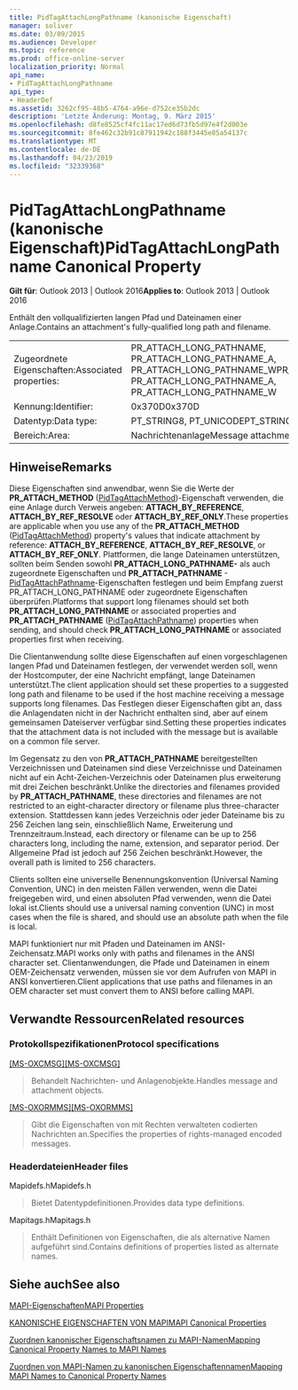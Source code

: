 ```yaml
---
title: PidTagAttachLongPathname (kanonische Eigenschaft)
manager: soliver
ms.date: 03/09/2015
ms.audience: Developer
ms.topic: reference
ms.prod: office-online-server
localization_priority: Normal
api_name:
- PidTagAttachLongPathname
api_type:
- HeaderDef
ms.assetid: 3262cf95-48b5-4764-a96e-d752ce35b2dc
description: 'Letzte Änderung: Montag, 9. März 2015'
ms.openlocfilehash: d8fe8525cf4fc11ac17ed6d73fb5d97e4f2d003e
ms.sourcegitcommit: 8fe462c32b91c87911942c188f3445e85a54137c
ms.translationtype: MT
ms.contentlocale: de-DE
ms.lasthandoff: 04/23/2019
ms.locfileid: "32339368"
---
```

# <a name="pidtagattachlongpathname-canonical-property"></a><span data-ttu-id="bea85-103">PidTagAttachLongPathname (kanonische Eigenschaft)</span><span class="sxs-lookup"><span data-stu-id="bea85-103">PidTagAttachLongPathname Canonical Property</span></span>

  
  
<span data-ttu-id="bea85-104">**Gilt für**: Outlook 2013 | Outlook 2016</span><span class="sxs-lookup"><span data-stu-id="bea85-104">**Applies to**: Outlook 2013 | Outlook 2016</span></span> 
  
<span data-ttu-id="bea85-105">Enthält den vollqualifizierten langen Pfad und Dateinamen einer Anlage.</span><span class="sxs-lookup"><span data-stu-id="bea85-105">Contains an attachment's fully-qualified long path and filename.</span></span> 
  
|||
|:-----|:-----|
|<span data-ttu-id="bea85-106">Zugeordnete Eigenschaften:</span><span class="sxs-lookup"><span data-stu-id="bea85-106">Associated properties:</span></span>  <br/> |<span data-ttu-id="bea85-107">PR_ATTACH_LONG_PATHNAME, PR_ATTACH_LONG_PATHNAME_A, PR_ATTACH_LONG_PATHNAME_W</span><span class="sxs-lookup"><span data-stu-id="bea85-107">PR_ATTACH_LONG_PATHNAME, PR_ATTACH_LONG_PATHNAME_A, PR_ATTACH_LONG_PATHNAME_W</span></span>  <br/> |
|<span data-ttu-id="bea85-108">Kennung:</span><span class="sxs-lookup"><span data-stu-id="bea85-108">Identifier:</span></span>  <br/> |<span data-ttu-id="bea85-109">0x370D</span><span class="sxs-lookup"><span data-stu-id="bea85-109">0x370D</span></span>  <br/> |
|<span data-ttu-id="bea85-110">Datentyp:</span><span class="sxs-lookup"><span data-stu-id="bea85-110">Data type:</span></span>  <br/> |<span data-ttu-id="bea85-111">PT_STRING8, PT_UNICODE</span><span class="sxs-lookup"><span data-stu-id="bea85-111">PT_STRING8, PT_UNICODE</span></span>  <br/> |
|<span data-ttu-id="bea85-112">Bereich:</span><span class="sxs-lookup"><span data-stu-id="bea85-112">Area:</span></span>  <br/> |<span data-ttu-id="bea85-113">Nachrichtenanlage</span><span class="sxs-lookup"><span data-stu-id="bea85-113">Message attachment</span></span>  <br/> |
   
## <a name="remarks"></a><span data-ttu-id="bea85-114">Hinweise</span><span class="sxs-lookup"><span data-stu-id="bea85-114">Remarks</span></span>

<span data-ttu-id="bea85-115">Diese Eigenschaften sind anwendbar, wenn Sie die Werte der **PR_ATTACH_METHOD** ([PidTagAttachMethod](pidtagattachmethod-canonical-property.md))-Eigenschaft verwenden, die eine Anlage durch Verweis angeben: **ATTACH_BY_REFERENCE**, **ATTACH_BY_REF_RESOLVE** oder **ATTACH_BY_REF_ONLY**.</span><span class="sxs-lookup"><span data-stu-id="bea85-115">These properties are applicable when you use any of the **PR_ATTACH_METHOD** ([PidTagAttachMethod](pidtagattachmethod-canonical-property.md)) property's values that indicate attachment by reference: **ATTACH_BY_REFERENCE**, **ATTACH_BY_REF_RESOLVE**, or **ATTACH_BY_REF_ONLY**.</span></span> <span data-ttu-id="bea85-116">Plattformen, die lange Dateinamen unterstützen, sollten beim Senden sowohl  **PR_ATTACH_LONG_PATHNAME-** als auch zugeordnete Eigenschaften und **PR_ATTACH_PATHNAME** -[PidTagAttachPathname](pidtagattachpathname-canonical-property.md)-Eigenschaften festlegen und beim Empfang zuerst PR_ATTACH_LONG_PATHNAME oder zugeordnete Eigenschaften überprüfen.</span><span class="sxs-lookup"><span data-stu-id="bea85-116">Platforms that support long filenames should set both **PR_ATTACH_LONG_PATHNAME** or associated properties and **PR_ATTACH_PATHNAME** ([PidTagAttachPathname](pidtagattachpathname-canonical-property.md)) properties when sending, and should check **PR_ATTACH_LONG_PATHNAME** or associated properties first when receiving.</span></span> 
  
<span data-ttu-id="bea85-117">Die Clientanwendung sollte diese Eigenschaften auf einen vorgeschlagenen langen Pfad und Dateinamen festlegen, der verwendet werden soll, wenn der Hostcomputer, der eine Nachricht empfängt, lange Dateinamen unterstützt.</span><span class="sxs-lookup"><span data-stu-id="bea85-117">The client application should set these properties to a suggested long path and filename to be used if the host machine receiving a message supports long filenames.</span></span> <span data-ttu-id="bea85-118">Das Festlegen dieser Eigenschaften gibt an, dass die Anlagendaten nicht in der Nachricht enthalten sind, aber auf einem gemeinsamen Dateiserver verfügbar sind.</span><span class="sxs-lookup"><span data-stu-id="bea85-118">Setting these properties indicates that the attachment data is not included with the message but is available on a common file server.</span></span> 
  
<span data-ttu-id="bea85-119">Im Gegensatz zu den von **PR_ATTACH_PATHNAME** bereitgestellten Verzeichnissen und Dateinamen sind diese Verzeichnisse und Dateinamen nicht auf ein Acht-Zeichen-Verzeichnis oder Dateinamen plus erweiterung mit drei Zeichen beschränkt.</span><span class="sxs-lookup"><span data-stu-id="bea85-119">Unlike the directories and filenames provided by **PR_ATTACH_PATHNAME**, these directories and filenames are not restricted to an eight-character directory or filename plus three-character extension.</span></span> <span data-ttu-id="bea85-120">Stattdessen kann jedes Verzeichnis oder jeder Dateiname bis zu 256 Zeichen lang sein, einschließlich Name, Erweiterung und Trennzeitraum.</span><span class="sxs-lookup"><span data-stu-id="bea85-120">Instead, each directory or filename can be up to 256 characters long, including the name, extension, and separator period.</span></span> <span data-ttu-id="bea85-121">Der Allgemeine Pfad ist jedoch auf 256 Zeichen beschränkt.</span><span class="sxs-lookup"><span data-stu-id="bea85-121">However, the overall path is limited to 256 characters.</span></span> 
  
<span data-ttu-id="bea85-122">Clients sollten eine universelle Benennungskonvention (Universal Naming Convention, UNC) in den meisten Fällen verwenden, wenn die Datei freigegeben wird, und einen absoluten Pfad verwenden, wenn die Datei lokal ist.</span><span class="sxs-lookup"><span data-stu-id="bea85-122">Clients should use a universal naming convention (UNC) in most cases when the file is shared, and should use an absolute path when the file is local.</span></span>
  
<span data-ttu-id="bea85-123">MAPI funktioniert nur mit Pfaden und Dateinamen im ANSI-Zeichensatz.</span><span class="sxs-lookup"><span data-stu-id="bea85-123">MAPI works only with paths and filenames in the ANSI character set.</span></span> <span data-ttu-id="bea85-124">Clientanwendungen, die Pfade und Dateinamen in einem OEM-Zeichensatz verwenden, müssen sie vor dem Aufrufen von MAPI in ANSI konvertieren.</span><span class="sxs-lookup"><span data-stu-id="bea85-124">Client applications that use paths and filenames in an OEM character set must convert them to ANSI before calling MAPI.</span></span> 
  
## <a name="related-resources"></a><span data-ttu-id="bea85-125">Verwandte Ressourcen</span><span class="sxs-lookup"><span data-stu-id="bea85-125">Related resources</span></span>

### <a name="protocol-specifications"></a><span data-ttu-id="bea85-126">Protokollspezifikationen</span><span class="sxs-lookup"><span data-stu-id="bea85-126">Protocol specifications</span></span>

<span data-ttu-id="bea85-127">[[MS-OXCMSG]](https://msdn.microsoft.com/library/7fd7ec40-deec-4c06-9493-1bc06b349682%28Office.15%29.aspx)</span><span class="sxs-lookup"><span data-stu-id="bea85-127">[[MS-OXCMSG]](https://msdn.microsoft.com/library/7fd7ec40-deec-4c06-9493-1bc06b349682%28Office.15%29.aspx)</span></span>
  
> <span data-ttu-id="bea85-128">Behandelt Nachrichten- und Anlagenobjekte.</span><span class="sxs-lookup"><span data-stu-id="bea85-128">Handles message and attachment objects.</span></span>
    
<span data-ttu-id="bea85-129">[[MS-OXORMMS]](https://msdn.microsoft.com/library/a121dda4-48f3-41f8-b12f-170f533038bb%28Office.15%29.aspx)</span><span class="sxs-lookup"><span data-stu-id="bea85-129">[[MS-OXORMMS]](https://msdn.microsoft.com/library/a121dda4-48f3-41f8-b12f-170f533038bb%28Office.15%29.aspx)</span></span>
  
> <span data-ttu-id="bea85-130">Gibt die Eigenschaften von mit Rechten verwalteten codierten Nachrichten an.</span><span class="sxs-lookup"><span data-stu-id="bea85-130">Specifies the properties of rights-managed encoded messages.</span></span>
    
### <a name="header-files"></a><span data-ttu-id="bea85-131">Headerdateien</span><span class="sxs-lookup"><span data-stu-id="bea85-131">Header files</span></span>

<span data-ttu-id="bea85-132">Mapidefs.h</span><span class="sxs-lookup"><span data-stu-id="bea85-132">Mapidefs.h</span></span>
  
> <span data-ttu-id="bea85-133">Bietet Datentypdefinitionen.</span><span class="sxs-lookup"><span data-stu-id="bea85-133">Provides data type definitions.</span></span>
    
<span data-ttu-id="bea85-134">Mapitags.h</span><span class="sxs-lookup"><span data-stu-id="bea85-134">Mapitags.h</span></span>
  
> <span data-ttu-id="bea85-135">Enthält Definitionen von Eigenschaften, die als alternative Namen aufgeführt sind.</span><span class="sxs-lookup"><span data-stu-id="bea85-135">Contains definitions of properties listed as alternate names.</span></span>
    
## <a name="see-also"></a><span data-ttu-id="bea85-136">Siehe auch</span><span class="sxs-lookup"><span data-stu-id="bea85-136">See also</span></span>



[<span data-ttu-id="bea85-137">MAPI-Eigenschaften</span><span class="sxs-lookup"><span data-stu-id="bea85-137">MAPI Properties</span></span>](mapi-properties.md)
  
[<span data-ttu-id="bea85-138">KANONISCHE EIGENSCHAFTEN VON MAPI</span><span class="sxs-lookup"><span data-stu-id="bea85-138">MAPI Canonical Properties</span></span>](mapi-canonical-properties.md)
  
[<span data-ttu-id="bea85-139">Zuordnen kanonischer Eigenschaftsnamen zu MAPI-Namen</span><span class="sxs-lookup"><span data-stu-id="bea85-139">Mapping Canonical Property Names to MAPI Names</span></span>](mapping-canonical-property-names-to-mapi-names.md)
  
[<span data-ttu-id="bea85-140">Zuordnen von MAPI-Namen zu kanonischen Eigenschaftennamen</span><span class="sxs-lookup"><span data-stu-id="bea85-140">Mapping MAPI Names to Canonical Property Names</span></span>](mapping-mapi-names-to-canonical-property-names.md)

